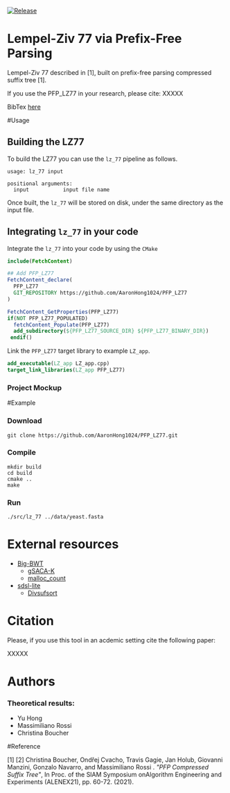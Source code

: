 [![Release](https://img.shields.io/github/release/AaronHong1024/PFP_LZ77.svg)](https://github.com/AaronHong1024/PFP_LZ77/releases)

# Lempel-Ziv 77 via Prefix-Free Parsing
Lempel-Ziv 77 described in [1], built on prefix-free parsing compressed suffix tree [1].

If you use the PFP_LZ77 in your research, please cite:
XXXXX

BibTex [here](#citation)

#Usage

## Building the LZ77

To build the LZ77 you can use the `lz_77` pipeline as follows.
```
usage: lz_77 input

positional arguments:
  input           input file name
```
Once built, the `lz_77` will be stored on disk, under the same directory as the input file.

## Integrating `lz_77` in your code

Integrate the `lz_77` into your code by using the `CMake`

```cmake
include(FetchContent)

## Add PFP_LZ77
FetchContent_declare(
  PFP_LZ77
  GIT_REPOSITORY https://github.com/AaronHong1024/PFP_LZ77
)

FetchContent_GetProperties(PFP_LZ77)
if(NOT PFP_LZ77_POPULATED)
  fetchContent_Populate(PFP_LZ77)
  add_subdirectory(${PFP_LZ77_SOURCE_DIR} ${PFP_LZ77_BINARY_DIR})
 endif()
```
Link the `PFP_LZ77` target library to example `LZ_app`.

```cmake
add_executable(LZ_app LZ_app.cpp)
target_link_libraries(LZ_app PFP_LZ77)
```
### Project Mockup

#Example
### Download

```console
git clone https://github.com/AaronHong1024/PFP_LZ77.git
```

### Compile

```console
mkdir build
cd build
cmake ..
make 
```

### Run

```console
./src/lz_77 ../data/yeast.fasta
```

# External resources

* [Big-BWT](https://github.com/alshai/Big-BWT.git)
    * [gSACA-K](https://github.com/felipelouza/gsa-is.git)
    * [malloc_count](https://github.com/bingmann/malloc_count)
* [sdsl-lite](https://github.com/simongog/sdsl-lite)
    * [Divsufsort](https://github.com/simongog/libdivsufsort.git)

# Citation

Please, if you use this tool in an acdemic setting cite the following paper:

XXXXX


# Authors

### Theoretical results:

* Yu Hong
* Massimiliano Rossi
* Christina Boucher

#Reference

[1] 
[2] Christina Boucher, Ondřej Cvacho, Travis Gagie, Jan Holub, Giovanni Manzini, Gonzalo Navarro, and Massimiliano Rossi . *"PFP Compressed Suffix Tree"*, In Proc. of the SIAM Symposium onAlgorithm Engineering and Experiments (ALENEX21), pp. 60-72. (2021).
